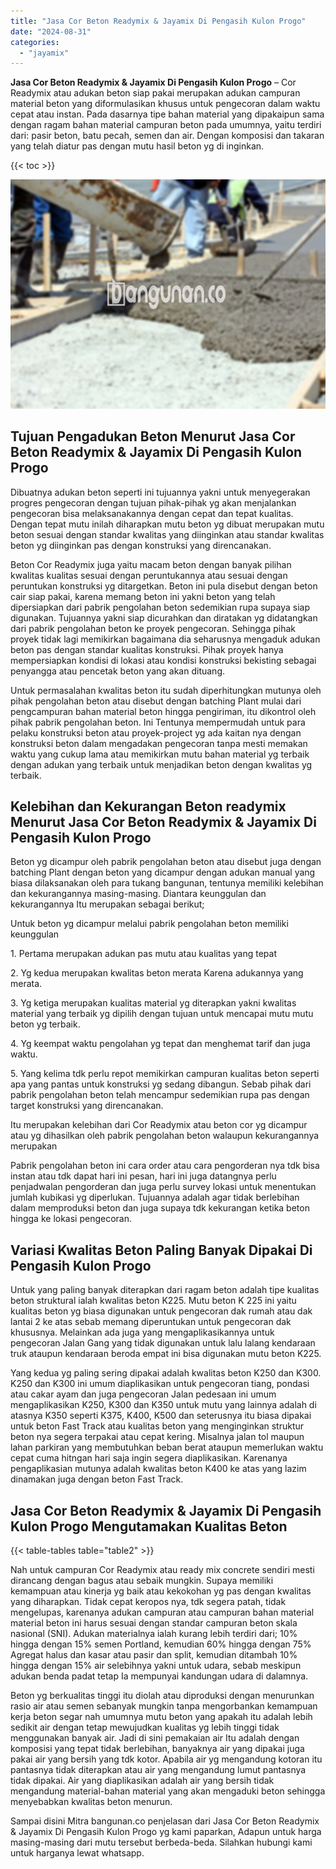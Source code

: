 ```yaml
---
title: "Jasa Cor Beton Readymix & Jayamix Di Pengasih Kulon Progo"
date: "2024-08-31"
categories: 
  - "jayamix"
---
```


**Jasa Cor Beton Readymix & Jayamix Di Pengasih Kulon Progo** – Cor Readymix atau adukan beton siap pakai merupakan adukan campuran material beton yang diformulasikan khusus untuk pengecoran dalam waktu cepat atau instan. Pada dasarnya tipe bahan material yang dipakaipun sama dengan ragam bahan material campuran beton pada umumnya, yaitu terdiri dari: pasir beton, batu pecah, semen dan air. Dengan komposisi dan takaran yang telah diatur pas dengan mutu hasil beton yg di inginkan.

{{< toc >}}

![Jasa Cor Beton Readymix & Jayamix Di Pengasih Kulon Progo](/images/jasa-cor-readymix-02.png)

## Tujuan Pengadukan Beton Menurut Jasa Cor Beton Readymix & Jayamix Di Pengasih Kulon Progo

Dibuatnya adukan beton seperti ini tujuannya yakni untuk menyegerakan progres pengecoran dengan tujuan pihak-pihak yg akan menjalankan pengecoran bisa melaksanakannya dengan cepat dan tepat kualitas. Dengan tepat mutu inilah diharapkan mutu beton yg dibuat merupakan mutu beton sesuai dengan standar kwalitas yang diinginkan atau standar kwalitas beton yg diinginkan pas dengan konstruksi yang direncanakan.

Beton Cor Readymix juga yaitu macam beton dengan banyak pilihan kwalitas kualitas sesuai dengan peruntukannya atau sesuai dengan peruntukan konstruksi yg ditargetkan. Beton ini pula disebut dengan beton cair siap pakai, karena memang beton ini yakni beton yang telah dipersiapkan dari pabrik pengolahan beton sedemikian rupa supaya siap digunakan. Tujuannya yakni siap dicurahkan dan diratakan yg didatangkan dari pabrik pengolahan beton ke proyek pengecoran. Sehingga pihak proyek tidak lagi memikirkan bagaimana dia seharusnya mengaduk adukan beton pas dengan standar kualitas konstruksi. Pihak proyek hanya mempersiapkan kondisi di lokasi atau kondisi konstruksi bekisting sebagai penyangga atau pencetak beton yang akan dituang.

Untuk permasalahan kwalitas beton itu sudah diperhitungkan mutunya oleh pihak pengolahan beton atau disebut dengan batching Plant mulai dari pengcampuran bahan material beton hingga pengiriman, itu dikontrol oleh pihak pabrik pengolahan beton. Ini Tentunya mempermudah untuk para pelaku konstruksi beton atau proyek-project yg ada kaitan nya dengan konstruksi beton dalam mengadakan pengecoran tanpa mesti memakan waktu yang cukup lama atau memikirkan mutu bahan material yg terbaik dengan adukan yang terbaik untuk menjadikan beton dengan kwalitas yg terbaik.

## Kelebihan dan Kekurangan Beton readymix Menurut Jasa Cor Beton Readymix & Jayamix Di Pengasih Kulon Progo

Beton yg dicampur oleh pabrik pengolahan beton atau disebut juga dengan batching Plant dengan beton yang dicampur dengan adukan manual yang biasa dilaksanakan oleh para tukang bangunan, tentunya memiliki kelebihan dan kekurangannya masing-masing. Diantara keunggulan dan kekurangannya Itu merupakan sebagai berikut;

Untuk beton yg dicampur melalui pabrik pengolahan beton memiliki keunggulan

1\. Pertama merupakan adukan pas mutu atau kualitas yang tepat

2\. Yg kedua merupakan kwalitas beton merata Karena adukannya yang merata.

3\. Yg ketiga merupakan kualitas material yg diterapkan yakni kwalitas material yang terbaik yg dipilih dengan tujuan untuk mencapai mutu mutu beton yg terbaik.

4\. Yg keempat waktu pengolahan yg tepat dan menghemat tarif dan juga waktu.

5\. Yang kelima tdk perlu repot memikirkan campuran kualitas beton seperti apa yang pantas untuk konstruksi yg sedang dibangun. Sebab pihak dari pabrik pengolahan beton telah mencampur sedemikian rupa pas dengan target konstruksi yang direncanakan.

Itu merupakan kelebihan dari Cor Readymix atau beton cor yg dicampur atau yg dihasilkan oleh pabrik pengolahan beton walaupun kekurangannya merupakan

Pabrik pengolahan beton ini cara order atau cara pengorderan nya tdk bisa instan atau tdk dapat hari ini pesan, hari ini juga datangnya perlu penjadwalan pengorderan dan juga perlu survey lokasi untuk menentukan jumlah kubikasi yg diperlukan. Tujuannya adalah agar tidak berlebihan dalam memproduksi beton dan juga supaya tdk kekurangan ketika beton hingga ke lokasi pengecoran.

## Variasi Kwalitas Beton Paling Banyak Dipakai Di Pengasih Kulon Progo

Untuk yang paling banyak diterapkan dari ragam beton adalah tipe kualitas beton struktural ialah kwalitas beton K225. Mutu beton K 225 ini yaitu kualitas beton yg biasa digunakan untuk pengecoran dak rumah atau dak lantai 2 ke atas sebab memang diperuntukan untuk pengecoran dak khususnya. Melainkan ada juga yang mengaplikasikannya untuk pengecoran Jalan Gang yang tidak digunakan untuk lalu lalang kendaraan truk ataupun kendaraan beroda empat ini bisa digunakan mutu beton K225.

Yang kedua yg paling sering dipakai adalah kwalitas beton K250 dan K300. K250 dan K300 ini umum diaplikasikan untuk pengecoran tiang, pondasi atau cakar ayam dan juga pengecoran Jalan pedesaan ini umum mengaplikasikan K250, K300 dan K350 untuk mutu yang lainnya adalah di atasnya K350 seperti K375, K400, K500 dan seterusnya itu biasa dipakai untuk beton Fast Track atau kualitas beton yang menginginkan struktur beton nya segera terpakai atau cepat kering. Misalnya jalan tol maupun lahan parkiran yang membutuhkan beban berat ataupun memerlukan waktu cepat cuma hitngan hari saja ingin segera diaplikasikan. Karenanya pengaplikasian mutunya adalah kwalitas beton K400 ke atas yang lazim dinamakan juga dengan beton Fast Track.

## Jasa Cor Beton Readymix & Jayamix Di Pengasih Kulon Progo Mengutamakan Kualitas Beton

{{< table-tables table="table2" >}}

Nah untuk campuran Cor Readymix atau ready mix concrete sendiri mesti dirancang dengan bagus atau sebaik mungkin. Supaya memiliki kemampuan atau kinerja yg baik atau kekokohan yg pas dengan kwalitas yang diharapkan. Tidak cepat keropos nya, tdk segera patah, tidak mengelupas, karenanya adukan campuran atau campuran bahan material material beton ini harus sesuai dengan standar campuran beton skala nasional (SNI). Adukan materialnya ialah kurang lebih terdiri dari; 10% hingga dengan 15% semen Portland, kemudian 60% hingga dengan 75% Agregat halus dan kasar atau pasir dan split, kemudian ditambah 10% hingga dengan 15% air selebihnya yakni untuk udara, sebab meskipun adukan benda padat tetap Ia mempunyai kandungan udara di dalamnya.

Beton yg berkualitas tinggi itu diolah atau diproduksi dengan menurunkan rasio air atau semen sebanyak mungkin tanpa mengorbankan kemampuan kerja beton segar nah umumnya mutu beton yang apakah itu adalah lebih sedikit air dengan tetap mewujudkan kualitas yg lebih tinggi tidak menggunakan banyak air. Jadi di sini pemakaian air Itu adalah dengan komposisi yang tepat tidak berlebihan, banyaknya air yang dipakai juga pakai air yang bersih yang tdk kotor. Apabila air yg mengandung kotoran itu pantasnya tidak diterapkan atau air yang mengandung lumut pantasnya tidak dipakai. Air yang diaplikasikan adalah air yang bersih tidak mengandung material-bahan material yang akan mengaduki beton sehingga menyebabkan kwalitas beton menurun.

Sampai disini Mitra bangunan.co penjelasan dari Jasa Cor Beton Readymix & Jayamix Di Pengasih Kulon Progo yg kami paparkan, Adapun untuk harga masing-masing dari mutu tersebut berbeda-beda. Silahkan hubungi kami untuk harganya lewat whatsapp.
